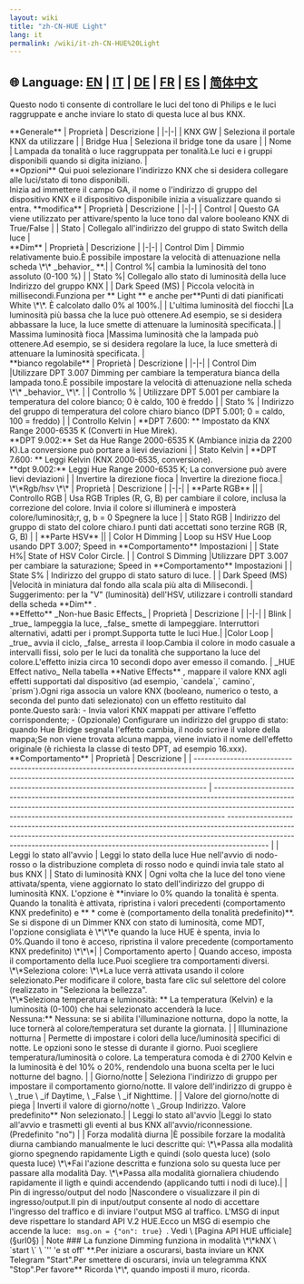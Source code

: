 ```yaml
---
layout: wiki
title: "zh-CN-HUE Light"
lang: it
permalink: /wiki/it-zh-CN-HUE%20Light
---
```

🌐 Language: [EN](https://supergiovane.github.io/node-red-contrib-knx-ultimate/wiki/HUE%20Light) | [IT](https://supergiovane.github.io/node-red-contrib-knx-ultimate/wiki/it-HUE%20Light) | [DE](https://supergiovane.github.io/node-red-contrib-knx-ultimate/wiki/de-HUE%20Light) | [FR](https://supergiovane.github.io/node-red-contrib-knx-ultimate/wiki/fr-HUE%20Light) | [ES](https://supergiovane.github.io/node-red-contrib-knx-ultimate/wiki/es-HUE%20Light) | [简体中文](https://supergiovane.github.io/node-red-contrib-knx-ultimate/wiki/zh-CN-HUE%20Light)
---
<p> Questo nodo ti consente di controllare le luci del tono di Philips e le luci raggruppate e anche inviare lo stato di questa luce al bus KNX.</p>
**Generale**
| Proprietà | Descrizione |
|-|-|
| KNX GW | Seleziona il portale KNX da utilizzare |
| Bridge Hua | Seleziona il bridge tone da usare |
| Nome | Lampada da tonalità o luce raggruppata per tonalità.Le luci e i gruppi disponibili quando si digita iniziano. |
<br/>
**Opzioni**
Qui puoi selezionare l'indirizzo KNX che si desidera collegare alle luci/stato di tono disponibili.<br/>
Inizia ad immettere il campo GA, il nome o l'indirizzo di gruppo del dispositivo KNX e il dispositivo disponibile inizia a visualizzare quando si entra.
**modifica**
| Proprietà | Descrizione |
|-|-|
| Control | Questo GA viene utilizzato per attivare/spento la luce tono dal valore booleano KNX di True/False |
| Stato | Collegalo all'indirizzo del gruppo di stato Switch della luce |
<br/>
**Dim**
| Proprietà | Descrizione |
|-|-|
| Control Dim | Dimmio relativamente buio.È possibile impostare la velocità di attenuazione nella scheda \*\* _behavior_ **.|
| Control %| cambia la luminosità del tono assoluto (0-100 %) |
| Stato %| Collegalo allo stato di luminosità della luce Indirizzo del gruppo KNX |
| Dark Speed ​​(MS) | Piccola velocità in millisecondi.Funziona per ** Light ** e anche per**Punti di dati pianificati White \*\*. È calcolato dallo 0% al 100%.|
| L'ultima luminosità del fiocchi |La luminosità più bassa che la luce può ottenere.Ad esempio, se si desidera abbassare la luce, la luce smette di attenuare la luminosità specificata.|
| Massima luminosità fioca |Massima luminosità che la lampada può ottenere.Ad esempio, se si desidera regolare la luce, la luce smetterà di attenuare la luminosità specificata. |
<br/>
**bianco regolabile**
| Proprietà | Descrizione |
|-|-|
| Control Dim |Utilizzare DPT 3.007 Dimming per cambiare la temperatura bianca della lampada tono.È possibile impostare la velocità di attenuazione nella scheda \*\* _behavior_ \*\*. |
| Controllo % | Utilizzare DPT 5.001 per cambiare la temperatura del colore bianco; 0 è caldo, 100 è freddo |
| Stato % | Indirizzo del gruppo di temperatura del colore chiaro bianco (DPT 5.001; 0 = caldo, 100 = freddo) |
| Controllo Kelvin | **DPT 7.600: ** Impostato da KNX Range 2000-6535 K (Converti in Hue Mirek). <br/>**DPT 9.002:** Set da Hue Range 2000-6535 K (Ambiance inizia da 2200 K).La conversione può portare a lievi deviazioni |
| Stato Kelvin | **DPT 7.600: ** Leggi Kelvin (KNX 2000-6535, conversione).<br/>**dpt 9.002:** Leggi Hue Range 2000-6535 K; La conversione può avere lievi deviazioni |
| Invertire la direzione fioca | Invertire la direzione fioca.|
<br/>
\*\*Rgb/hsv \*\*
| Proprietà | Descrizione |
|-|-|
| **Parte RGB** ||
| Controllo RGB | Usa RGB Triples (R, G, B) per cambiare il colore, inclusa la correzione del colore. Invia il colore si illuminerà e imposterà colore/luminosità;r, g, b = 0 Spegnere la luce |
| Stato RGB | Indirizzo del gruppo di stato del colore chiaro.I punti dati accettati sono terzine RGB (R, G, B) |
| **Parte HSV** ||
| Color H Dimming | Loop su HSV Hue Loop usando DPT 3.007; Speed ​​in **Comportamento** Impostazioni |
| State H%| State of HSV Color Circle. |
| Control S Dimming |Utilizzare DPT 3.007 per cambiare la saturazione; Speed ​​in **Comportamento** Impostazioni |
| State S% | Indirizzo del gruppo di stato saturo di luce. |
| Dark Speed ​​(MS) |Velocità in miniatura dal fondo alla scala più alta di Milisecondi. |
Suggerimento: per la "V" (luminosità) dell'HSV, utilizzare i controlli standard della scheda **Dim** .
<br/>
**Effetto**
_Non-hue Basic Effects_
| Proprietà | Descrizione |
|-|-|
| Blink | _true_ lampeggia la luce, _false_ smette di lampeggiare. Interruttori alternativi, adatti per i prompt.Supporta tutte le luci Hue.|
|Color Loop | _true_ avvia il ciclo, _false_ arresta il loop.Cambia il colore in modo casuale a intervalli fissi, solo per le luci da tonalità che supportano la luce del colore.L'effetto inizia circa 10 secondi dopo aver emesso il comando. |
_HUE Effect nativo_
Nella tabella **Native Effects** , mappare il valore KNX agli effetti supportati dal dispositivo (ad esempio, `candela`,` camino`, `prism`).Ogni riga associa un valore KNX (booleano, numerico o testo, a seconda del punto dati selezionato) con un effetto restituito dal ponte.Questo sarà:
- Invia valori KNX mappati per attivare l'effetto corrispondente;
- (Opzionale) Configurare un indirizzo del gruppo di stato: quando Hue Bridge segnala l'effetto cambia, il nodo scrive il valore della mappa;Se non viene trovata alcuna mappa, viene inviato il nome dell'effetto originale (è richiesta la classe di testo DPT, ad esempio 16.xxx).
<br/>
**Comportamento**
| Proprietà | Descrizione |
| --------------------------------------------------------------------------------------------------------------------------------------------------------------------------------------------------------------------------------------------- | --------------------------------------------------------------------------------------------------------------------------------------------------------------------------------------------------------------------------------------------- ----------------------------------------------------------------------------------------------------------------------------------------------------------------------------------------------------------------------------------------------------- |
| Leggi lo stato all'avvio | Leggi lo stato della luce Hue nell'avvio di nodo-rosso o la distribuzione completa di rosso nodo e quindi invia tale stato al bus KNX |
| Stato di luminosità KNX | Ogni volta che la luce del tono viene attivata/spenta, viene aggiornato lo stato dell'indirizzo del gruppo di luminosità KNX. L'opzione è **inviare lo 0% quando la tonalità è spenta. Quando la tonalità è attivata, ripristina i valori precedenti (comportamento KNX predefinito) e ** * come è (comportamento della tonalità predefinito)**. Se si dispone di un Dimmer KNX con stato di luminosità, come MDT, l'opzione consigliata è \*\*\*e quando la luce HUE è spenta, invia lo 0%.Quando il tono è acceso, ripristina il valore precedente (comportamento KNX predefinito) \*\*\*|
| Comportamento aperto | Quando acceso, imposta il comportamento della luce.Puoi scegliere tra comportamenti diversi. <br/> \*\*Seleziona colore: \*\*La luce verrà attivata usando il colore selezionato.Per modificare il colore, basta fare clic sul selettore del colore (realizzato in "Seleziona la bellezza". <br/> \*\*Seleziona temperatura e luminosità: ** La temperatura (Kelvin) e la luminosità (0-100) che hai selezionato accenderà la luce. <br/> Nessuna:** Nessuna: se si abilita l'illuminazione notturna, dopo la notte, la luce tornerà al colore/temperatura set durante la giornata. |
| Illuminazione notturna | Permette di impostare i colori della luce/luminosità specifici di notte. Le opzioni sono le stesse di durante il giorno. Puoi scegliere temperatura/luminosità o colore. La temperatura comoda è di 2700 Kelvin e la luminosità è del 10% o 20%, rendendolo una buona scelta per le luci notturne del bagno. |
| Giorno/notte | Seleziona l'indirizzo di gruppo per impostare il comportamento giorno/notte. Il valore dell'indirizzo di gruppo è \ _true \ _if Daytime, \ _False \ _if Nighttime. |
| Valore del giorno/notte di piega | Inverti il ​​valore di giorno/notte \ _Group Indirizzo. Valore predefinito** Non selezionato.|
| Leggi lo stato all'avvio |Leggi lo stato all'avvio e trasmetti gli eventi al bus KNX all'avvio/riconnessione. (Predefinito "no") |
| Forza modalità diurna |È possibile forzare la modalità diurna cambiando manualmente le luci descritte qui: \*\*Passa alla modalità giorno spegnendo rapidamente Ligth e quindi (solo questa luce) (solo questa luce) \*\*Fai l'azione descritta e funziona solo su questa luce per passare alla modalità Day. \*\*Passa alla modalità giornaliera chiudendo rapidamente il ligth e quindi accendendo (applicando tutti i nodi di luce).|
| Pin di ingresso/output del nodo |Nascondere o visualizzare il pin di ingresso/output.Il pin di input/output consente al nodo di accettare l'ingresso del traffico e di inviare l'output MSG al traffico. L'MSG di input deve rispettare lo standard API V.2 HUE.Ecco un MSG di esempio che accende la luce: <code> msg.on = {"on": true} </code>. Vedi \ [Pagina API HUE ufficiale](§url0§) |
Note ###
La funzione Dimming funziona in modalità \*\*kNX \ `start \` \ `'' 'e st off' **.Per iniziare a oscurarsi, basta inviare un KNX Telegram "Start".Per smettere di oscurarsi, invia un telegramma KNX "Stop".Per favore** Ricorda \*\*, quando imposti il ​​muro, ricorda.
<br/>
<br/>

